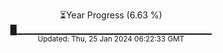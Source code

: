<p align="center">
⏳Year Progress (6.63 %) <br>
█▁▁▁▁▁▁▁▁▁▁▁▁▁▁▁▁▁▁▁▁▁▁▁▁▁▁▁▁▁ <br>
<sub>Updated: Thu, 25 Jan 2024 06:22:33 GMT</sub>
</p>


